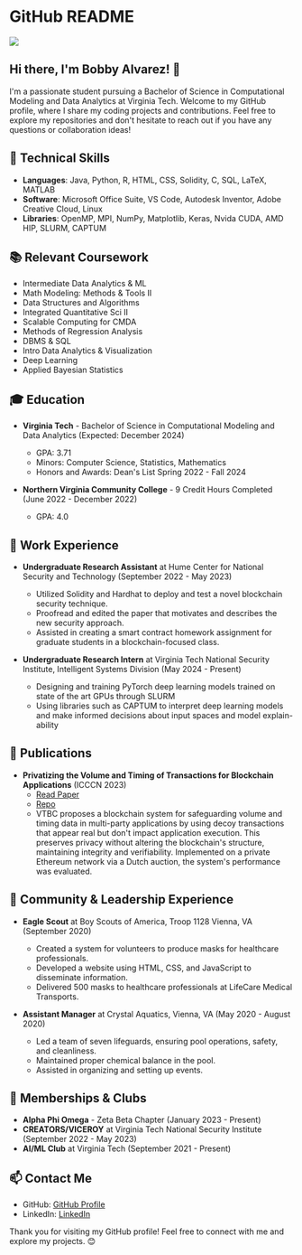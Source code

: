 # GitHub README

<img src="./20230522_134840.jpg" />

## Hi there, I'm Bobby Alvarez! 👋
I'm a passionate student pursuing a Bachelor of Science in Computational Modeling and Data Analytics at Virginia Tech. Welcome to my GitHub profile, where I share my coding projects and contributions. Feel free to explore my repositories and don't hesitate to reach out if you have any questions or collaboration ideas! 

## 🔧 Technical Skills
- **Languages**: Java, Python, R, HTML, CSS, Solidity, C, SQL, LaTeX, MATLAB
- **Software**: Microsoft Office Suite, VS Code, Autodesk Inventor, Adobe Creative Cloud, Linux
- **Libraries**: OpenMP, MPI, NumPy, Matplotlib, Keras, Nvida CUDA, AMD HIP, SLURM, CAPTUM

## 📚 Relevant Coursework
- Intermediate Data Analytics & ML
- Math Modeling: Methods & Tools II
- Data Structures and Algorithms
- Integrated Quantitative Sci II
- Scalable Computing for CMDA
- Methods of Regression Analysis
- DBMS & SQL
- Intro Data Analytics & Visualization
- Deep Learning
- Applied Bayesian Statistics

## 🎓 Education
- **Virginia Tech** - Bachelor of Science in Computational Modeling and Data Analytics (Expected: December 2024)
  - GPA: 3.71
  - Minors: Computer Science, Statistics, Mathematics
  - Honors and Awards: Dean's List Spring 2022 - Fall 2024

- **Northern Virginia Community College** - 9 Credit Hours Completed (June 2022 - December 2022)
  - GPA: 4.0

## 💼 Work Experience
- **Undergraduate Research Assistant** at Hume Center for National Security and Technology (September 2022 - May 2023)
  - Utilized Solidity and Hardhat to deploy and test a novel blockchain security technique.
  - Proofread and edited the paper that motivates and describes the new security approach.
  - Assisted in creating a smart contract homework assignment for graduate students in a blockchain-focused class.
 
- **Undergraduate Research Intern** at Virginia Tech National Security Institute, Intelligent Systems Division (May 2024 - Present)
  - Designing and training PyTorch deep learning models trained on state of the art GPUs through SLURM
  - Using libraries such as CAPTUM to interpret deep learning models and make informed decisions about input spaces and model explain-ability

## 📝 Publications
- **Privatizing the Volume and Timing of Transactions for Blockchain Applications** (ICCCN 2023)
  - [Read Paper](https://ieeexplore.ieee.org/document/10230098)
  - [Repo](https://github.com/trevormil/privatizing-blockchain-timestamps)
  - VTBC proposes a blockchain system for safeguarding volume and timing data in multi-party applications by using decoy transactions that appear real but don't impact application execution. This preserves privacy without altering the blockchain's structure, maintaining integrity and verifiability. Implemented on a private Ethereum network via a Dutch auction, the system's performance was evaluated.

## 🌟 Community & Leadership Experience
- **Eagle Scout** at Boy Scouts of America, Troop 1128 Vienna, VA (September 2020)
  - Created a system for volunteers to produce masks for healthcare professionals.
  - Developed a website using HTML, CSS, and JavaScript to disseminate information.
  - Delivered 500 masks to healthcare professionals at LifeCare Medical Transports.

- **Assistant Manager** at Crystal Aquatics, Vienna, VA (May 2020 - August 2020)
  - Led a team of seven lifeguards, ensuring pool operations, safety, and cleanliness.
  - Maintained proper chemical balance in the pool.
  - Assisted in organizing and setting up events.

## 🚀 Memberships & Clubs
- **Alpha Phi Omega** - Zeta Beta Chapter (January 2023 - Present)
- **CREATORS/VICEROY** at Virginia Tech National Security Institute (September 2022 - May 2023)
- **AI/ML Club** at Virginia Tech (September 2021 - Present)

## 📫 Contact Me
- GitHub: [GitHub Profile](https://github.com/OhArray)
- LinkedIn: [LinkedIn](https://www.linkedin.com/in/bobby-alvarez-ba4a6a231/)

Thank you for visiting my GitHub profile! Feel free to connect with me and explore my projects. 😊
